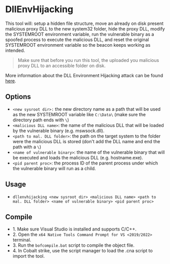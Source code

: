 # DllEnvHijacking
This tool will: setup a hidden file structure, move an already on disk present malicious proxy DLL to the new system32 folder, hide the proxy DLL, modify the SYSTEMROOT environment variable, run the vulnerable binary as a spoofed process to execute the malicious DLL, and reset the original SYSTEMROOT environment variable so the beacon keeps working as intended. 

>Make sure that before you run this tool, the uploaded you malicious proxy DLL to an accessible folder on disk. 

More information about the DLL Environment Hijacking attack can be found [here](https://www.wietzebeukema.nl/blog/save-the-environment-variables). 

## Options
* `<new sysroot dir>:` the new directory name as a path that will be used as the new SYSTEMROOT variable like `C:\Data\` (make sure the directory path ends with `\`)
* `<malicious DLL name>`: the name of the malicious DLL that will be loaded by the vulnerable binary (e.g. mswsock.dll).
* `<path to mal. DLL folder>`: the path on the target system to the folder were the malicious DLL is stored (don't add the DLL name and end the path with a `\`)
* `<name of vulnerable binary>`: the name of the vulnerable binary that will be executed and loads the malicious DLL (e.g. hostname.exe).
* `<pid parent proc>`: the process ID of the parent process under which the vulnerable binary will run as a child.

## Usage
* `dllenvhijacking <new sysroot dir> <malicious DLL name> <path to mal. DLL folder> <name of vulnerable binary> <pid parent proc>`

## Compile
- 1\. Make sure Visual Studio is installed and supports C/C++.
- 2\. Open the `x64 Native Tools Command Prompt for VS <2019/2022>` terminal.
- 3\. Run the `bofcompile.bat` script to compile the object file. 
- 4\. In Cobalt strike, use the script manager to load the .cna script to import the tool. 
